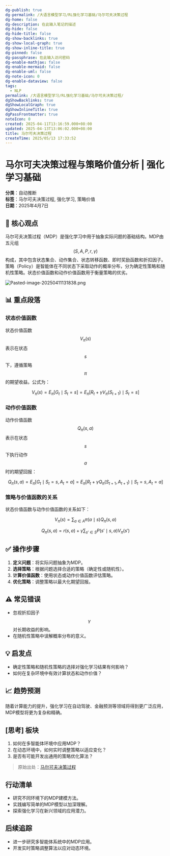 ```yaml
---
dg-publish: true
dg-permalink: /大语言模型学习/RL强化学习基础/马尔可夫决策过程
dg-home: false
dg-description: 在此输入笔记的描述
dg-hide: false
dg-hide-title: false
dg-show-backlinks: true
dg-show-local-graph: true
dg-show-inline-title: true
dg-pinned: false
dg-passphrase: 在此输入访问密码
dg-enable-mathjax: false
dg-enable-mermaid: false
dg-enable-uml: false
dg-note-icon: 0
dg-enable-dataview: false
tags:
  - NLP
permalink: /大语言模型学习/RL强化学习基础/马尔可夫决策过程/
dgShowBacklinks: true
dgShowLocalGraph: true
dgShowInlineTitle: true
dgPassFrontmatter: true
noteIcon: 0
created: 2025-04-11T13:16:59.000+08:00
updated: 2025-04-13T13:06:02.000+08:00
title: 马尔可夫决策过程
createTime: 2025/05/13 17:33:52
---
```




# 马尔可夫决策过程与策略价值分析 | 强化学习基础
**分类**：自动推断  
**标签**：马尔可夫决策过程, 强化学习, 策略价值  
**日期**：2025年4月7日

## 🚀 核心观点
马尔可夫决策过程（MDP）是强化学习中用于抽象实际问题的基础结构。MDP由五元组 $$(S, A, P, r, \gamma)$$ 构成，其中包含状态集合、动作集合、状态转移函数、即时奖励函数和折扣因子。策略（Policy）是智能体在不同状态下采取动作的概率分布，分为确定性策略和随机性策略。状态价值函数和动作价值函数用于衡量策略的优劣。

![Pasted-image-20250411131838.png](../../.vuepress/public/img/user/%E9%99%84%E4%BB%B6/Pasted%20image%2020250411131838.png)


## 📊 重点段落

### 状态价值函数
状态价值函数 $$V_\pi(s)$$ 表示在状态 $$s$$ 下，遵循策略 $$\pi$$ 的期望收益。公式为：

$$
V_\pi(s) = E_\pi[G_t \mid S_t = s] = E_\pi[R_t + \gamma V_\pi(S_{t+1}) \mid S_t = s]
$$


### 动作价值函数
动作价值函数 $$Q_\pi(s, a)$$ 表示在状态 $$s$$ 下执行动作 $$a$$ 时的期望回报：

$$
Q_\pi(s, a) = E_\pi[G_t \mid S_t = s, A_t = a] = E_\pi[R_t + \gamma Q_\pi(S_{t+1}, A_{t+1}) \mid S_t = s, A_t = a]
$$


### 策略与价值函数的关系
状态价值函数与动作价值函数的关系如下：

$$
V_\pi(s) = \sum_{a \in A} \pi(a \mid s) Q_\pi(s, a)
$$

$$
Q_\pi(s, a) = r(s, a) + \gamma \sum_{s' \in S} P(s' \mid s, a) V_\pi(s')
$$


## ✅ 操作步骤
1. **定义问题**：将实际问题抽象为MDP。
2. **选择策略**：根据问题选择合适的策略（确定性或随机性）。
3. **计算价值函数**：使用状态或动作价值函数评估策略。
4. **优化策略**：调整策略以最大化期望回报。


## ⚠ 常见错误
- 忽视折扣因子 $$\gamma$$ 对长期收益的影响。
- 在随机性策略中误解概率分布的意义。


## 💡 启发点
- 确定性策略和随机性策略的选择对强化学习结果有何影响？
- 如何在复杂环境中有效计算状态和动作价值？


## 📈 趋势预测
随着计算能力的提升，强化学习在自动驾驶、金融预测等领域将得到更广泛应用，MDP模型将更为复杂和精确。


## [思考] 板块
1. 如何在多智能体环境中应用MDP？
2. 在动态环境中，如何实时调整策略以适应变化？
3. 是否有可能开发出通用的策略优化算法？

> 原始出处：[马尔可夫决策过程](https://example.com)


## 行动清单
- 研究不同环境下的MDP建模方法。
- 实践编写简单的MDP模型以加深理解。
- 探索强化学习在新兴领域的应用潜力。


## 后续追踪
- 进一步研究多智能体系统中的MDP应用。
- 开发实时策略调整算法以应对动态环境。
